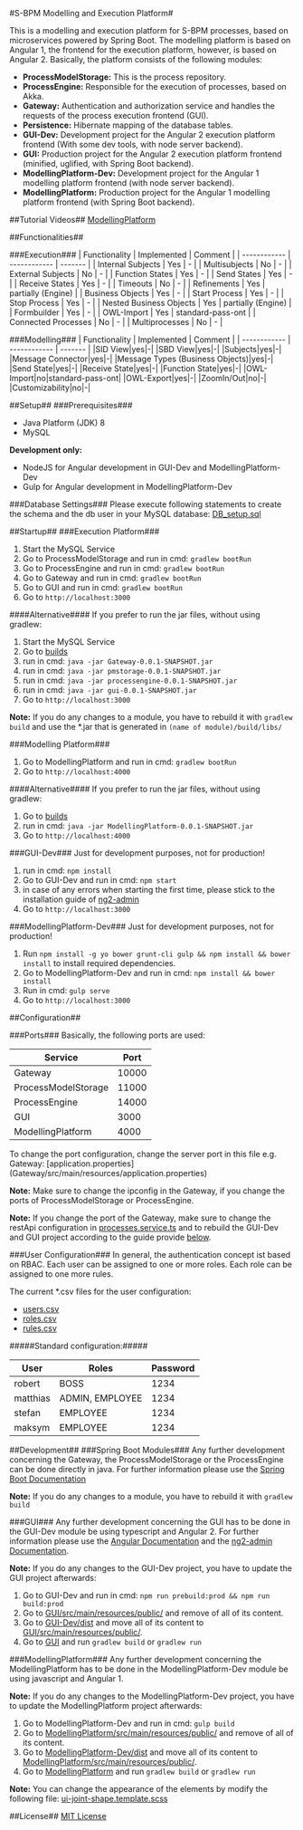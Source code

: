 #S-BPM Modelling and Execution Platform#

This is a modelling and execution platform for S-BPM processes, based on microservices powered by Spring Boot. The modelling platform is based on Angular 1, the frontend for the execution platform, however, is based on Angular 2.
Basically, the platform consists of the following modules:

 - **ProcessModelStorage:** This is the process repository.
 - **ProcessEngine:** Responsible for the execution of processes, based on Akka. 
 - **Gateway:** Authentication and authorization service and handles the requests of the process execution frontend (GUI).
 - **Persistence:** Hibernate mapping of the database tables.
 - **GUI-Dev:** Development project for the Angular 2 execution platform frontend (With some dev tools, with node server backend).
 - **GUI:** Production project for the Angular 2 execution platform frontend (minified, uglified, with Spring Boot backend).
 - **ModellingPlatform-Dev:** Development project for the Angular 1 modelling platform frontend (with node server backend).
 - **ModellingPlatform:** Production project for the Angular 1 modelling platform frontend (with Spring Boot backend).

##Tutorial Videos##
[ModellingPlatform](https://youtu.be/3gJXmBRKWNo)

##Functionalities##

###Execution###
| Functionality | Implemented | Comment |
| ------------ | ------------ | ------- |
| Internal Subjects | Yes | - |
| Multisubjects | No | - |
| External Subjects | No | - |
| Function States | Yes | - |
| Send States | Yes | - |
| Receive States | Yes | - |
| Timeouts | No | - |
| Refinements | Yes | partially (Engine) |
| Business Objects | Yes | - |
| Start Process | Yes | - |
| Stop Process | Yes | - |
| Nested Business Objects | Yes | partially (Engine) |
| Formbuilder | Yes | - |
| OWL-Import | Yes | standard-pass-ont |
| Connected Processes | No | - |
| Multiprocesses | No | - |

###Modelling###
| Functionality | Implemented | Comment |
| ------------ | ------------ | ------- |
|SID View|yes|-|
|SBD View|yes|-|
|Subjects|yes|-|
|Message Connector|yes|-|
|Message Types (Business Objects)|yes|-|
|Send State|yes|-|
|Receive State|yes|-|
|Function State|yes|-|
|OWL-Import|no|standard-pass-ont|
|OWL-Export|yes|-|
|ZoomIn/Out|no|-|
|Customizability|no|-|

##Setup##
###Prerequisites###

 - Java Platform (JDK) 8
 - MySQL
 
**Development only:**
 - NodeJS for Angular development in GUI-Dev and ModellingPlatform-Dev
 - Gulp for Angular development in ModellingPlatform-Dev

###Database Settings###
Please execute following statements to create the schema and the db user in your MySQL database:
[DB_setup.sql](Setup/DB_setup.sql)

##Startup##
###Execution Platform###
 1. Start the MySQL Service
 2. Go to ProcessModelStorage and run in cmd: 
 ```gradlew bootRun```
 3. Go to ProcessEngine and run in cmd: 
 ```gradlew bootRun```
 4. Go to Gateway and run in cmd: 
 ```gradlew bootRun```
 5. Go to GUI and run in cmd: 
 ```gradlew bootRun```
 6. Go to ```http://localhost:3000```
 
####Alternative####
If you prefer to run the jar files, without using gradlew:
 1. Start the MySQL Service
 2. Go to [builds](builds)
 3. run in cmd: ```java -jar Gateway-0.0.1-SNAPSHOT.jar```
 4. run in cmd: ```java -jar pmstorage-0.0.1-SNAPSHOT.jar```
 5. run in cmd: ```java -jar processengine-0.0.1-SNAPSHOT.jar```
 6. run in cmd: ```java -jar gui-0.0.1-SNAPSHOT.jar```
 7. Go to ```http://localhost:3000```

**Note:** If you do any changes to a module, you have to rebuild it with ```gradlew build``` and use the *.jar that is generated in ```(name of module)/build/libs/```
 
###Modelling Platform###
 1. Go to ModellingPlatform and run in cmd: 
 ```gradlew bootRun```
 2. Go to ```http://localhost:4000```
 
####Alternative####
If you prefer to run the jar files, without using gradlew:
 1. Go to [builds](builds)
 2. run in cmd: ```java -jar ModellingPlatform-0.0.1-SNAPSHOT.jar```
 3. Go to ```http://localhost:4000```
 


###GUI-Dev###
Just for development purposes, not for production!
 1. run in cmd: ```npm install```
 2. Go to GUI-Dev and run in cmd: ```npm start```
 3. in case of any errors when starting the first time, please stick to the installation guide of [ng2-admin](https://github.com/akveo/ng2-admin/)
 4. Go to ```http://localhost:3000```

###ModellingPlatform-Dev###
Just for development purposes, not for production!
 1. Run ```npm install -g yo bower grunt-cli gulp && npm install && bower install``` to install required dependencies.
 2. Go to ModellingPlatform-Dev and run in cmd: ```npm install && bower install```
 3. Run in cmd: ```gulp serve```
 4. Go to ```http://localhost:3000```
 
##Configuration##

###Ports###
Basically, the following ports are used:

|  Service  |  Port  |
|  -------  |  ----- |
|  Gateway  |  10000 |
|  ProcessModelStorage  |  11000  |
|  ProcessEngine  |  14000  |
|  GUI  |  3000  |
|  ModellingPlatform  |  4000  |

To change the port configuration, change the server port in this file e.g. Gateway: [application.properties] (Gateway/src/main/resources/application.properties)

**Note:** Make sure to change the ipconfig in the Gateway, if you change the ports of ProcessModelStorage or ProcessEngine.

**Note:** If you change the port of the Gateway, make sure to change the restApi configuration in [processes.service.ts](GUI-Dev/src/app/processes.service.ts) and to rebuild the GUI-Dev and GUI project according to the guide provide [below](#gui).

###User Configuration###
In general, the authentication concept ist based on RBAC. Each user can be assigned to one or more roles. Each role can be assigned to one more rules.

The current *.csv files for the user configuration:
- [users.csv](Gateway/src/main/resources/memoryusers/users.csv)
- [roles.csv](Gateway/src/main/resources/memoryusers/roles.csv)
- [rules.csv](Gateway/src/main/resources/memoryusers/rules.csv)

#####Standard configuration:#####

|  User  |  Roles  |  Password  |
|  ----  |  -----  |  --------  |
|  robert  |  BOSS  |  1234  |
|  matthias  |  ADMIN, EMPLOYEE  |  1234  |
|  stefan  |  EMPLOYEE  |  1234  |
|  maksym  |  EMPLOYEE  |  1234  |

##Development##
###Spring Boot Modules###
Any further development concerning the Gateway, the ProcessModelStorage or the ProcessEngine can be done directly in java. For further information please use the [Spring Boot Documentation](https://projects.spring.io/spring-boot/)

**Note:** If you do any changes to a module, you have to rebuild it with ```gradlew build```

###GUI###
Any further development concerning the GUI has to be done in the GUI-Dev module be using typescript and Angular 2. For further information please use the [Angular Documentation](https://angular.io/) and the [ng2-admin Documentation](https://akveo.github.io/ng2-admin/articles/001-getting-started/).

**Note:** If you do any changes to the GUI-Dev project, you have to update the GUI project afterwards:
 1. Go to GUI-Dev and run in cmd: ```npm run prebuild:prod && npm run build:prod```
 2. Go to [GUI/src/main/resources/public/](GUI/src/main/resources/public/) and remove of all of its content.
 3. Go to [GUI-Dev/dist](GUI-Dev/dist) and move all of its content to [GUI/src/main/resources/public/](GUI/src/main/resources/public/).
 4. Go to [GUI](GUI) and run ```gradlew build``` or ```gradlew run```
 
###ModellingPlatform###
Any further development concerning the ModellingPlatform has to be done in the ModellingPlatform-Dev module be using javascript and Angular 1.

**Note:** If you do any changes to the ModellingPlatform-Dev project, you have to update the ModellingPlatform project afterwards:
 1. Go to ModellingPlatform-Dev and run in cmd: ```gulp build```
 2. Go to [ModellingPlatform/src/main/resources/public/](ModellingPlatform/src/main/resources/public/) and remove of all of its content.
 3. Go to [ModellingPlatform-Dev/dist](ModellingPlatform-Dev/dist) and move all of its content to [ModellingPlatform/src/main/resources/public/](ModellingPlatform/src/main/resources/public/).
 4. Go to [ModellingPlatform](ModellingPlatform) and run ```gradlew build``` or ```gradlew run```
 
**Note:** You can change the appearance of the elements by modify the following file: [ui-joint-shape.template.scss](ModellingPlatform-dev/src/app/components/services/ui-joint/ui-joint-shape/ui-joint-shape.template.scss)
 
##License##
[MIT License](LICENSE)
